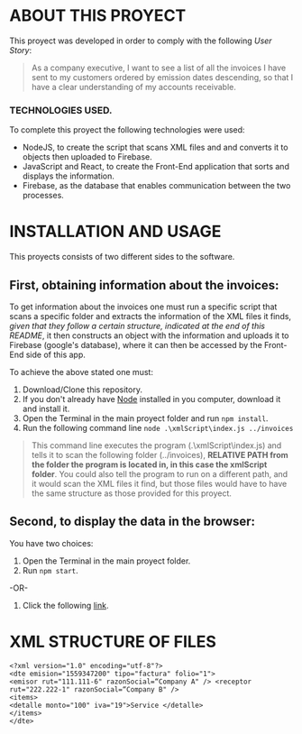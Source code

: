 # ABOUT THIS PROYECT

This proyect was developed in order to comply with the following *User Story*:

> As a company executive, I want to see a list of all the invoices I have sent to my customers ordered by emission dates descending, so that I have a clear understanding of my accounts receivable.

### TECHNOLOGIES USED.

To complete this proyect the following technologies were used:

- NodeJS, to create the script that scans XML files and and converts it to objects then uploaded to Firebase.
- JavaScript and React, to create the Front-End application that sorts and displays the information.
- Firebase, as the database that enables communication between the two processes.

# INSTALLATION AND USAGE

This proyects consists of two different sides to the software.

## First, obtaining information about the invoices:

To get information about the invoices one must run a specific script that scans a specific folder and extracts the information of the XML files it finds, *given that they follow a certain structure, indicated at the end of this README*, it then constructs an object with the information and uploads it to Firebase (google's database), where it can then be accessed by the Front-End side of this app.

To achieve the above stated one must:

1. Download/Clone this repository.
2. If you don't already have [Node](https://nodejs.org/en/) installed in you computer, download it and install it. 
3. Open the Terminal in the main proyect folder and run `npm install`.
4. Run the following command line `node .\xmlScript\index.js ../invoices`
> This command line executes the program (.\xmlScript\index.js) and tells it to scan the following folder (../invoices), **RELATIVE PATH from the folder the program is located in, in this case the xmlScript folder**. You could also tell the program to run on a different path, and it would scan the XML files it find, but those files would have to have the same structure as those provided for this proyect. 

## Second, to display the data in the browser:

You have two choices:

1. Open the Terminal in the main proyect folder.
2. Run `npm start`.

-OR-

1. Click the following [link](https://raquelcc.github.io/desafio-penta).



# XML STRUCTURE OF FILES

```
<?xml version="1.0" encoding="utf-8"?> 
<dte emision="1559347200" tipo="factura" folio="1"> 
<emisor rut="111.111-6" razonSocial=“Company A" /> <receptor rut="222.222-1" razonSocial=“Company B" />
<items> 
<detalle monto="100" iva="19">Service </detalle> 
</items> 
</dte> 
```


